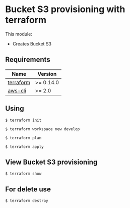 # Bucket S3 provisioning with terraform

This module:
* Creates Bucket S3

## Requirements

| Name | Version |
|------|---------|
| <a name="requirement_terraform"></a> [terraform](https://www.terraform.io/) | >= 0.14.0 |
| <a name="requirement_aws"></a> [aws-cli](https://aws.amazon.com/pt/cli/) | >= 2.0 |

## Using

```
$ terraform init

$ terraform workspace new develop

$ terraform plan

$ terraform apply

```

## View Bucket S3 provisioning 

```
$ terraform show
```

## For delete use

```
$ terraform destroy

```
